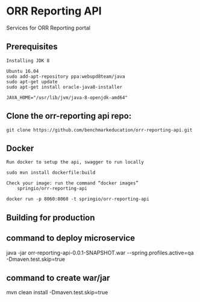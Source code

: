 # ORR Reporting API

Services for ORR Reporting portal

## Prerequisites
	Installing JDK 8

	Ubuntu 16.04
	sudo add-apt-repository ppa:webupd8team/java
	sudo apt-get update
	sudo apt-get install oracle-java8-installer

	JAVA_HOME="/usr/lib/jvm/java-8-openjdk-amd64"
	
## Clone the orr-reporting api repo:
	git clone https://github.com/benchmarkeducation/orr-reporting-api.git
	

## Docker
	Run docker to setup the api, swagger to run locally

	sudo mvn install dockerfile:build
	
	Check your image: run the command “docker images”
	    springio/orr-reporting-api

	docker run -p 8060:8060 -t springio/orr-reporting-api
	

## Building for production

## command to deploy microservice
java -jar orr-reporting-api-0.0.1-SNAPSHOT.war --spring.profiles.active=qa -Dmaven.test.skip=true

## command to create war/jar
mvn clean install -Dmaven.test.skip=true




